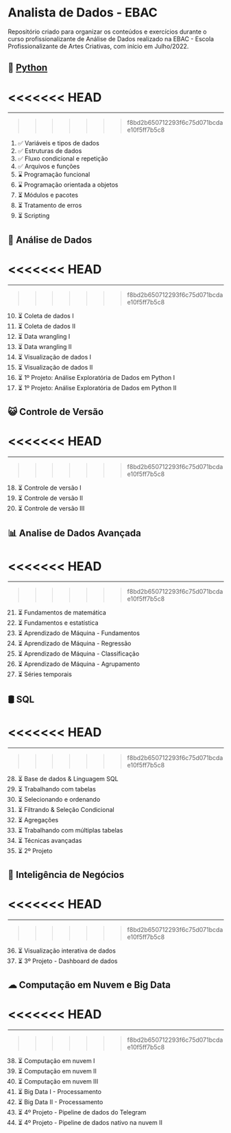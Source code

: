 
# Analista de Dados - EBAC

Repositório criado para organizar os conteúdos e exercícios durante o curso profissionalizante de Análise de Dados realizado na EBAC - Escola Profissionalizante de Artes Criativas, com início em Julho/2022.

## 🐍 [Python](/M01-M09-Python/)
<<<<<<< HEAD
=======
***
>>>>>>> f8bd2b650712293f6c75d071bcdae10f5ff7b5c8

1. ✅ Variáveis e tipos de dados
2. ✅ Estruturas de dados
3. ✅ Fluxo condicional e repetição
4. ✅ Arquivos e funções
5. ⌛ Programação funcional
6. ⌛ Programação orientada a objetos
7. ⏳ Módulos e pacotes
8. ⏳ Tratamento de erros
9. ⏳ Scripting

## 🎲 Análise de Dados 
<<<<<<< HEAD
=======
***
>>>>>>> f8bd2b650712293f6c75d071bcdae10f5ff7b5c8
10. ⏳ Coleta de dados I
11. ⏳ Coleta de dados II
12. ⏳ Data wrangling I
13. ⏳ Data wrangling II
14. ⏳ Visualização de dados I
15. ⏳ Visualização de dados II
16. ⏳ 1º Projeto: Análise Exploratória de Dados em Python I
17. ⏳ 1º Projeto: Análise Exploratória de Dados em Python II


## 😺 Controle de Versão 
<<<<<<< HEAD
=======
***
>>>>>>> f8bd2b650712293f6c75d071bcdae10f5ff7b5c8
18. ⏳ Controle de versão I
19. ⏳ Controle de versão II
20. ⏳ Controle de versão III

## 📊 Analise de Dados Avançada
<<<<<<< HEAD
=======
***
>>>>>>> f8bd2b650712293f6c75d071bcdae10f5ff7b5c8
21. ⏳ Fundamentos de matemática
22. ⏳ Fundamentos e estatística
23. ⏳ Aprendizado de Máquina - Fundamentos
24. ⏳ Aprendizado de Máquina - Regressão
25. ⏳ Aprendizado de Máquina - Classificação
26. ⏳ Aprendizado de Máquina - Agrupamento
27. ⏳ Séries temporais

## 🛢 SQL 
<<<<<<< HEAD
=======
***
>>>>>>> f8bd2b650712293f6c75d071bcdae10f5ff7b5c8
28. ⏳ Base de dados & Linguagem SQL
29. ⏳ Trabalhando com tabelas
30. ⏳ Selecionando e ordenando
31. ⏳ Filtrando & Seleção Condicional
32. ⏳ Agregações 
33. ⏳ Trabalhando com múltiplas tabelas
34. ⏳ Técnicas avançadas
35. ⏳ 2º Projeto 

## 💼 Inteligência de Negócios 
<<<<<<< HEAD
=======
***
>>>>>>> f8bd2b650712293f6c75d071bcdae10f5ff7b5c8
36. ⏳ Visualização interativa de dados
37. ⏳ 3º Projeto - Dashboard de dados

## ☁ Computação em Nuvem e Big Data 
<<<<<<< HEAD
=======
***
>>>>>>> f8bd2b650712293f6c75d071bcdae10f5ff7b5c8
38. ⏳ Computação em nuvem I
39. ⏳ Computação em nuvem II
40. ⏳ Computação em nuvem III
41. ⏳ Big Data I - Processamento
42. ⏳ Big Data II - Processamento
43. ⏳ 4º Projeto - Pipeline de dados do Telegram
44. ⏳ 4º Projeto - Pipeline de dados nativo na nuvem II 

